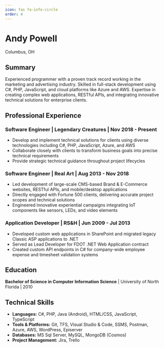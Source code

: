 ```yaml
---
icon: fas fa-info-circle
order: 4
---
```


# Andy Powell
Columbus, OH 

## Summary
Experienced programmer with a proven track record working in the marketing and advertising industry. Skilled in full-stack development using C#, PHP, JavaScript, and cloud platforms like Azure and AWS. Expertise in creating complex web applications, RESTful APIs, and integrating innovative technical solutions for enterprise clients.

## Professional Experience

### Software Engineer | Legendary Creatures | Nov 2018 - Present
- Develop and implement technical solutions for clients using diverse technologies including C#, PHP, JavaScript, Azure, and AWS
- Collaborate closely with clients to transform business goals into precise technical requirements
- Provide strategic technical guidance throughout project lifecycles

### Software Engineer | Real Art | Aug 2013 - Nov 2018
- Led development of large-scale CMS-based Brand & E-Commerce websites, RESTful APIs, and mobile/desktop applications
- Directly engaged with Fortune 500 clients, delivering accurate project scopes and technical solutions
- Engineered innovative experiential campaigns integrating IoT components like sensors, LEDs, and video elements

### Application Developer | RS&H | Jun 2009 - Jul 2013
- Developed custom web applications in SharePoint and migrated legacy Classic ASP applications to .NET
- Served as Lead Developer for FDOT .NET Web Application contract
- Created custom API endpoints in C# for company-wide employee expense and timesheet validation systems

## Education
**Bachelor of Science in Computer Information Science** | University of North Florida | 2010

## Technical Skills
- **Languages:** C#, PHP, Java (Android), HTML/CSS, JavaScript, TypeScript
- **Tools & Platforms:** Git, TFS, Visual Studio & Code, SSMS, Postman, Azure, AWS, WordPress, Episerver
- **Databases:** MS Sql Server, MySQL, MongoDB (Cosmos)
- **Project Management:** Jira, Trello